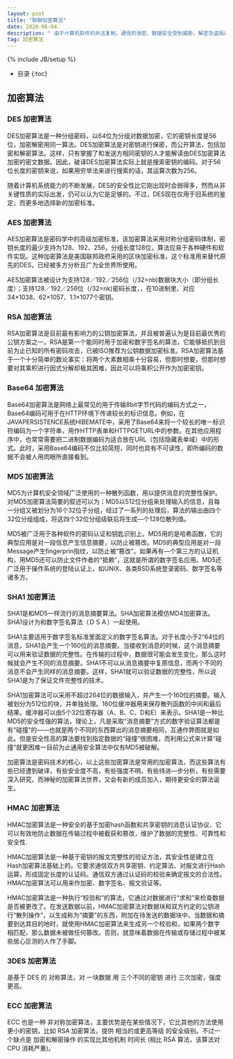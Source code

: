 ```yaml
---
layout: post
title: "聊聊加密算法"
date: 2020-06-04
description: " 由于计算机软件的非法复制，通信的泄密、数据安全受到威胁，解密及盗版问题日益严重，甚至引发国际争端，所以在信息安全技术中，加密技术占有不可替代的位置，因此对信息加密技术和加密手段的研究与开发，受到各国计算机界的重视，发展日新月异。现在我们就几种常用的加密算法给大家比较一下 "
tag: 加密算法
---
```


{% include JB/setup %}
*  目录
{:toc}

## 加密算法

### DES 加密算法

DES加密算法是一种分组密码，以64位为分组对数据加密，它的密钥长度是56位，加密解密用同一算法。DES加密算法是对密钥进行保密，而公开算法，包括加密和解密算法。这样，只有掌握了和发送方相同密钥的人才能解读由DES加密算法加密的密文数据。因此，破译DES加密算法实际上就是搜索密钥的编码。对于56位长度的密钥来说，如果用穷举法来进行搜索的话，其运算次数为256。

随着计算机系统能力的不断发展，DES的安全性比它刚出现时会弱得多，然而从非关键性质的实际出发，仍可以认为它是足够的。不过，DES现在仅用于旧系统的鉴定，而更多地选择新的加密标准。

### AES 加密算法

AES加密算法是密码学中的高级加密标准，该加密算法采用对称分组密码体制，密钥长度的最少支持为128、192、256，分组长度128位，算法应易于各种硬件和软件实现。这种加密算法是美国联邦政府采用的区块加密标准，这个标准用来替代原先的DES，已经被多方分析且广为全世界所使用。

AES加密算法被设计为支持128／192／256位（/32=nb)数据块大小（即分组长度）；支持128／192／256位（/32=nk)密码长度，，在10进制里，对应34×1038、62×1057、1.1×1077个密钥。

### RSA 加密算法

RSA加密算法是目前最有影响力的公钥加密算法，并且被普遍认为是目前最优秀的公钥方案之一。RSA是第一个能同时用于加密和数宇签名的算法，它能够抵抗到目前为止已知的所有密码攻击，已被ISO推荐为公钥数据加密标准。RSA加密算法基于一个十分简单的数论事实：将两个大素数相乘十分容易，但那时想要，但那时想要对其乘积进行因式分解却极其困难，因此可以将乘积公开作为加密密钥。

### Base64 加密算法

Base64加密算法是网络上最常见的用于传输8bit字节代码的编码方式之一，Base64编码可用于在HTTP环境下传递较长的标识信息。例如，在JAVAPERSISTENCE系统HIBEMATE中，采用了Base64来将一个较长的唯一标识符编码为一个字符串，用作HTTP表单和HTTPGETURL中的参数。在其他应用程序中，也常常需要把二进制数据编码为适合放在URL（包括隐藏表单域）中的形式。此时，采用Base64编码不仅比较简短，同时也具有不可读性，即所编码的数据不会被人用肉眼所直接看到。

### MD5 加密算法

MD5为计算机安全领域广泛使用的一种散列函数，用以提供消息的完整性保护。对MD5加密算法简要的叙述可以为：MD5以512位分组来处理输入的信息，且每一分组又被划分为16个32位子分组，经过了一系列的处理后，算法的输出由四个32位分组组成，将这四个32位分组级联后将生成—个128位散列值。

MD5被广泛用于各种软件的密码认证和钥匙识别上。MD5用的是哈希函数，它的典型应用是对一段信息产生信息摘要，以防止被篡改。MD5的典型应用是对一段Message产生fingerprin指纹，以防止被“篡改”。如果再有—个第三方的认证机构，用MD5还可以防止文件作者的“抵赖”，这就是所谓的数字签名应用。MD5还广泛用于操作系统的登陆认证上，如UNIX、各类BSD系统登录密码、数字签名等诸多方。

### SHA1 加密算法

SHA1是和MD5一样流行的消息摘要算法。SHA加密算法模仿MD4加密算法。SHA1设计为和数字签名算法（ＤＳＡ）一起使用。

SHA1主要适用于数字签名标准里面定义的数字签名算法。对于长度小于2“64位的消息，SHA1会产生一个160位的消息摘要。当接收到消息的时候，这个消息摘要可以用来验证数据的完整性。在传输的过程中，数据很可能会发生变化，那么这时候就会产生不同的消息摘要。SHA1不可以从消息摘要中复原信息，而两个不同的消息不会产生同样的消息摘要。这样，SHA1就可以验证数据的完整性，所以说SHA1是为了保证文件完整性的技术。

SHA1加密算法可以采用不超过264位的数据输入，并产生一个160位的摘要。输入被划分为512位的块，并单独处理。160位缓冲器用来保存散列函数的中间和最后结果。缓冲器可以由5个32位寄存器（A、B、C、D和E）来表示。SHA1是一种比MD5的安全性强的算法，理论上，凡是采取“消息摘要”方式的数字验证算法都是有“碰撞”的——也就是两个不同的东西算出的消息摘要相同，互通作弊图就是如此。但是安全性高的算法要找到指定数据的“碰撞”很困难，而利用公式来计算“碰撞”就更困难一目前为止通用安全算法中仅有MD5被破解。

加密算法是密码技术的核心，以上这些加密算法是常用的加密算法，而这些算法有些已经遭到破译，有些安全度不高，有些强度不明，有些待进—步分析，有些需要深入研究，而神秘的加密算法世界，又会有新的成员加入，期待更安全的算法诞生。

### HMAC 加密算法

HMAC加密算法是一种安全的基于加密hash函数和共享密钥的消息认证协议．它可以有效地防止数据在传输过程中被截获和篡改，维护了数据的完整性、可靠性和安全性.

HMAC加密算法是一种基于密钥的报文完整性的验证方法，其安全性是建立在Hash加密算法基础上的。它要求通信双方共享密钥、约定算法、对报文进行Hash运算，形成固定长度的认证码。通信双方通过认证码的校验来确定报文的合法性。HMAC加密算法可以用来作加密、数字签名、报文验证等。

HMAC加密算法是一种执行“校验和”的算法，它通过对数据进行“求和”来检查数据是否被更改了。在发送数据以前，HMAC加密算法对数据块和双方约定的公钥进行“散列操作”，以生成称为“摘要”的东西，附加在待发送的数据块中。当数据和摘要到达其目的地时，就使用HMAC加密算法来生成另一个校验和，如果两个数字相匹配，那么数据未被做任何篡改。否则，就意味着数据在传输或存储过程中被某些居心叵测的人作了手脚。

### 3DES 加密算法
是基于 DES 的 对称算法，对 一块数据 用 三个不同的密钥 进行 三次加密，强度更高。

### ECC 加密算法
ECC 也是一种 非对称加密算法，主要优势是在某些情况下，它比其他的方法使用 更小的密钥，比如 RSA 加密算法，提供 相当的或更高等级 的安全级别。不过一个缺点是 加密和解密操作 的实现比其他机制 时间长 (相比 RSA 算法，该算法对 CPU 消耗严重)。